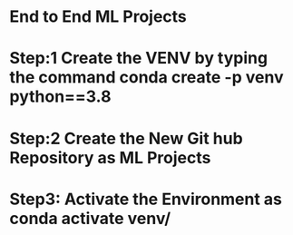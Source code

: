 # End to End ML Projects
# Step:1 Create the VENV by typing the command conda create -p venv python==3.8
# Step:2 Create the New Git hub Repository as ML Projects
# Step3: Activate the Environment as conda activate venv/

